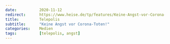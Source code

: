 ```yaml
---
date:          2020-11-12
redirect:      https://www.heise.de/tp/features/Keine-Angst-vor-Corona-Toten-4958631.html
title:         Telepolis
subtitle:      "Keine Angst vor Corona-Toten!"
categories:    Medien
tags:          [telepolis, angst]
---
```

